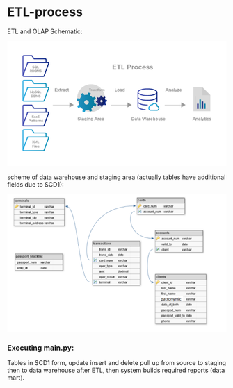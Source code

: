 # ETL-process

ETL and OLAP Schematic:

<img src="ETL and OLAP Schematic.png">

scheme of data warehouse and staging area (actually tables have additional fields due to SCD1):

<img src="scheme.png">

### Executing main.py:
Tables in SCD1 form, update insert and delete pull up from source to staging then to data warehouse after ETL, then system builds required reports (data mart).


